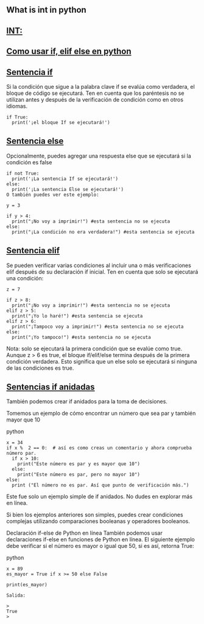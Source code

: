 

## What is int in python

## [INT:](https://www.geeksforgeeks.org/python-int-function/)

## [Como usar if, elif else en python]()

## [Sentencia if ]()

Si la condición que sigue a la palabra clave if  se evalúa como verdadera, el bloque de código se ejecutará. Ten en cuenta que los paréntesis no se utilizan antes y después de la verificación de condición como en otros idiomas.

    if True:
      print('¡el bloque If se ejecutará!')

## [Sentencia else]()

Opcionalmente, puedes agregar una respuesta else que se ejecutará si la condición es false

    if not True:
      print('¡La sentencia If se ejecutará!')
    else:
      print('¡La sentencia Else se ejecutará!')
    O también puedes ver este ejemplo:

    y = 3

    if y > 4:
      print("¡No voy a imprimir!") #esta sentencia no se ejecuta
    else:
      print("¡La condición no era verdadera!") #esta sentencia se ejecuta


## [Sentencia elif]()

Se pueden verificar varias condiciones al incluir una o más verificaciones elif después de su declaración if inicial. Ten en cuenta que solo se ejecutará una condición:


    z = 7

    if z > 8:
      print("¡No voy a imprimir!") #esta sentencia no se ejecuta
    elif z > 5:
      print("¡Yo lo haré!") #esta sentencia se ejecuta
    elif z > 6:
      print("¡Tampoco voy a imprimir!") #esta sentencia no se ejecuta
    else:
      print("¡Yo tampoco!") #esta sentencia no se ejecuta



Nota: solo se ejecutará la primera condición que se evalúe como true. Aunque z > 6 es true, el bloque if/elif/else termina después de la primera condición verdadera. Esto significa que un else solo se ejecutará si ninguna de las condiciones es true.

## [Sentencias if anidadas]()

También podemos crear if anidados para la toma de decisiones.

Tomemos un ejemplo de cómo encontrar un número que sea par y también mayor que 10

python 

    x = 34
    if x %  2 == 0:  # así es como creas un comentario y ahora comprueba número par.
      if x > 10:
        print("Este número es par y es mayor que 10")
      else:
        print("Este número es par, pero no mayor 10")
    else:
      print ("El número no es par. Así que punto de verificación más.")

Este fue solo un ejemplo simple de if anidados. No dudes en explorar más en línea.

Si bien los ejemplos anteriores son simples, puedes crear condiciones complejas utilizando comparaciones booleanas y operadores booleanos.

Declaración if-else de Python en línea
También podemos usar declaraciones if-else en funciones de Python en línea. El siguiente ejemplo debe verificar si el número es mayor o igual que 50, si es así, retorna True:

python 

    x = 89
    es_mayor = True if x >= 50 else False

    print(es_mayor)
    
    Salida:

    >
    True
    >


